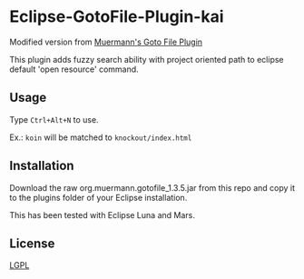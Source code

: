 # Eclipse-GotoFile-Plugin-kai
Modified version from [Muermann's Goto File Plugin][orig]

This plugin adds fuzzy search ability with project oriented path to eclipse default 'open resource' command.

## Usage
Type `Ctrl+Alt+N` to use.

Ex.: `koin` will be matched to `knockout/index.html`

## Installation
Download the raw org.muermann.gotofile_1.3.5.jar from this repo and copy it to the plugins folder of your Eclipse installation.

This has been tested with Eclipse Luna and Mars.

## License
[LGPL][lgpl]

[orig]: https://web.archive.org/web/20121013050850/http://www.muermann.org/gotofile
[lgpl]: http://www.gnu.org/licenses/lgpl.html
